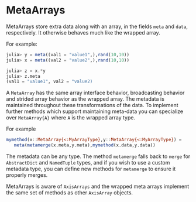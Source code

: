 # MetaArrays

MetaArrays store extra data along with an array, in the fields `meta` and
`data`, respectively. It otherwise behaves much like the wrapped array. 

For example:

```julia
julia> y = meta((val1 = "value1",),rand(10,10))
julia> x = meta((val2 = "value2",),rand(10,10))

julia> z = x.*y
julia> z.meta
(val1 = "value1", val2 = "value2)
```

A `MetaArray` has the same array interface behavior, broadcasting behavior and
strided array behavior as the wrapped array. The metadata is maintained
throughout these transformations of the data. To implement further methods
which support maintaining meta-data you can specialize over `MetaArray{A}`
where `A` is the wrapped array type.

For example

```julia
mymethod(x::MetaArray{<:MyArrayType},y::MetaArray{<:MyArrayType}) = 
   meta(metamerge(x.meta,y.meta),mymethod(x.data,y.data))
```

The metadata can be any type. The method `metamerge` falls back to 
`merge` for `AbstractDict` and `NamedTuple` types, and if you 
wish to use a custom metadata type, you can define new methods
for `metamerge` to ensure it properly merges.

MetaArrays is aware of `AxisArrays` and the wrapped meta arrays
implement the same set of methods as other `AxisArray` objects.
